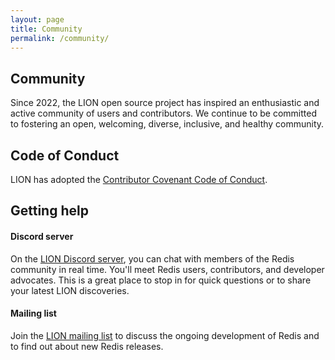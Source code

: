 ```yaml
---
layout: page
title: Community
permalink: /community/
---
```


## Community

Since 2022, the LION open source project has inspired an enthusiastic and active community of users and contributors. We continue to be committed to fostering an open, welcoming, diverse, inclusive, and healthy community.

## Code of Conduct

LION has adopted the [Contributor Covenant Code of Conduct][code-of-conduct].

[code-of-conduct]:https://github.com/Mindlestick/LION/blob/gh-pages/docs/CODE_OF_CONDUCT.md

## Getting help

#### Discord server

On the [LION Discord server][discord], you can chat with members of the Redis community in real time. You'll meet Redis users, contributors, and developer advocates. This is a great place to stop in for quick questions or to share your latest LION discoveries.

[discord]:https://discord.gg/2UBzbRzP

#### Mailing list

Join the [LION mailing list][mailing] to discuss the ongoing development of Redis and to find out about new Redis releases.

[mailing]:https://groups.google.com/g/lion-iot
